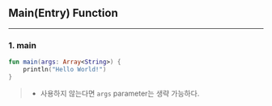 ## Main(Entry) Function

---

### 1. main

```kotlin
fun main(args: Array<String>) {
    println("Hello World!")
}
```

> * 사용하지 않는다면 `args` parameter는 생략 가능하다.
